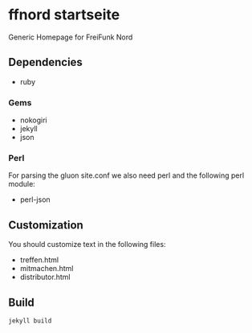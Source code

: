 ffnord startseite
====================

Generic Homepage for FreiFunk Nord

Dependencies
------------

* ruby

### Gems

* nokogiri
* jekyll
* json

### Perl 
For parsing the gluon site.conf we also need perl
and the following perl module:

 * perl-json

Customization
-------------
You should customize text in the following files:

 * treffen.html
 * mitmachen.html
 * distributor.html

Build
-----

	jekyll build
